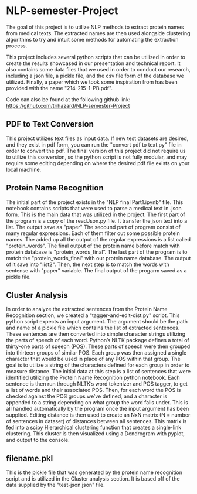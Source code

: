 # NLP-semester-Project
The goal of this project is to utilize NLP methods to extract protein names from medical texts. The extracted names are then used alongside clustering algorithms to try and intuit some methods for automating the extraction process.

This project includes several python scripts that can be utilized in order to create the results showcased in our presentation and technical report. It also contains some data files that we used in order to conduct our research, including a json file, a pickle file, and the csv file form of the database we utilized. Finally, a paper which we took some inspiration from has been provided with the name "214-215-1-PB.pdf". 

Code can also be found at the following github link: https://github.com/trihazard/NLP-semester-Project

## PDF to Text Conversion
This project utilizes text files as input data. If new test datasets are desired, and they exist in pdf form, you can run the "convert pdf to text.py" file in order to convert the pdf. The final version of this project did not require us to utilize this conversion, so the python script is not fully modular, and may require some editing depending on where the desired pdf file exists on your local machine.

## Protein Name Recognition
The initial part of the project exists in the "NLP final Part1.ipynb" file. This notebook contains scripts that were used to parse a medical text in .json form. This is the main data that was utilized in the project. The first part of the program is a copy of the readJson.py file. It transfer the json text into a list. The output save as "paper"
The secound part of program consist of many regular expressions. Each of them filter out some possible protein names. The added up all the output of the regular expressions is a list called "protein_words". The final output of the protein name before match with protein database is "protein_words_final”.
The last part of the program is to match the "protein_words_final” with our protein name database. The output of it save into "list2". Then, the next step is to match the words with sentense with "paper" variable. 
The final output of the progarm saved as a pickle file. 


## Cluster Analysis
In order to analyze the extracted sentences from the Protein Name Recognition section, we created a "tagger-and-edit-dist.py" script. 
This python script expects an input argument. The argument should be the path and name of a pickle file which contains the list of extracted sentences. 
These sentences are then converted into simple character strings utilizing the parts of speech of each word. Python’s NLTK package defines a total of thirty-one parts of speech (POS). These parts of speech were then grouped into thirteen groups of similar POS. Each group was then assigned a single character that would be used in place of any POS within that group. The goal is to utilize a string of the characters defined for each group in order to measure distance. The initial data at this step is a list of sentences that were identified utilizing the Protein Name Recognition python notebook. Each sentence is then run through NLTK’s word tokenizer and POS tagger, to get a list of words and their associated POS. Then, for each word the POS is checked against the POS groups we’ve defined, and a character is appended to a string depending on what group the word falls under.
This is all handled automatically by the program once the input argument has been supplied. Editing distance is then used to create an NxN matrix (N = number of sentences in dataset) of distances between all sentences. This matrix is fed into a scipy Hierarchical clustering function that creates a single-link clustering. This cluster is then visualized using a Dendrogram with pyplot, and output to the console.

## filename.pkl
This is the pickle file that was generated by the protein name recognition script and is utilized in the Cluster analysis section. It is based off of the data supplied by the "test-json.json" file.
